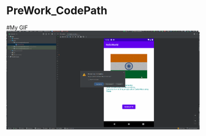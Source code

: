 # PreWork_CodePath
#My GIF
![](https://github.com/PranaMohanty13/PreWork_CodePath/blob/main/WalkThrough.gif)
